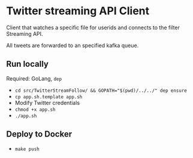 # Twitter streaming API Client

Client that watches a specific file for userids and connects to the filter Streaming API. 

All tweets are forwarded to an specified kafka queue.


## Run locally

Required: GoLang, `dep`

- `cd src/TwitterStreamFollow/ && GOPATH="$(pwd)/../../" dep ensure`
- `cp app.sh.template app.sh`
- Modify Twitter credentials
- `chmod +x app.sh`
- `./app.sh`

## Deploy to Docker

- `make push`